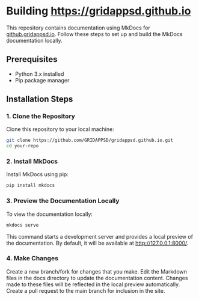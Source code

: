 # Building https://gridappsd.github.io

This repository contains documentation using MkDocs for [github.gridappsd.io](https://github.gridappsd.io). Follow these steps to set up and build the MkDocs documentation locally.

## Prerequisites

- Python 3.x installed
- Pip package manager

## Installation Steps

### 1. Clone the Repository

Clone this repository to your local machine:

```bash
git clone https://github.com/GRIDAPPSD/gridappsd.github.io.git
cd your-repo
```

### 2. Install MkDocs

Install MkDocs using pip:

```bash
pip install mkdocs
```

### 3. Preview the Documentation Locally

To view the documentation locally:

```bash
mkdocs serve
```

This command starts a development server and provides a local preview of the documentation. By default, it will be available at http://127.0.0.1:8000/.

### 4. Make Changes

Create a new branch/fork for changes that you make.  Edit the Markdown files in the docs directory to update the documentation content. Changes made to these files will be reflected in the local preview automatically.
Create a pull request to the main branch for inclusion in the site.

